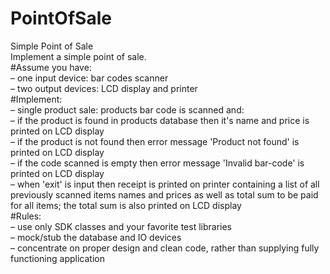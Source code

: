 # PointOfSale
Simple Point of Sale  
Implement a simple point of sale.  
#Assume you have:  
– one input device: bar codes scanner  
– two output devices: LCD display and printer  
#Implement:  
– single product sale: products bar code is scanned and:  
– if the product is found in products database then it's name and price is printed on LCD display  
– if the product is not found then error message 'Product not found' is printed on LCD display  
– if the code scanned is empty then error message 'Invalid bar-code' is printed on LCD display  
– when 'exit' is input then receipt is printed on printer containing a list of all previously scanned items names and prices as well as total sum to be paid for all items; the total sum is also printed on LCD display  
#Rules:  
– use only SDK classes and your favorite test libraries  
– mock/stub the database and IO devices  
– concentrate on proper design and clean code, rather than supplying fully functioning application  
